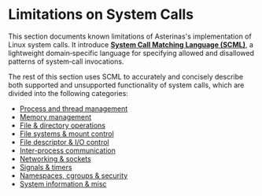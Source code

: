 # Limitations on System Calls

This section documents known limitations of Asterinas's implementation of Linux system calls.
It introduce [**System Call Matching Language (SCML)**](system-call-matching-language.md),
a lightweight domain‑specific language for
specifying allowed and disallowed patterns of system‑call invocations.

The rest of this section uses SCML
to accurately and concisely describe
both supported and unsupported functionality of system calls,
which are divided into the following categories:
* [Process and thread management](process-and-thread-management.md)
* [Memory management](memory-management.md)
* [File & directory operations](file-and-directory-operations.md)
* [File systems & mount control](file-systems-and-mount-control.md)
* [File descriptor & I/O control](file-descriptor-and-io-control.md)
* [Inter-process communication](inter-process-communication.md)
* [Networking & sockets](networking-and-sockets.md)
* [Signals & timers](signals-and-timers.md)
* [Namespaces, cgroups & security](namespaces-cgroups-and-security.md)
* [System information & misc](system-information-and-misc.md)
